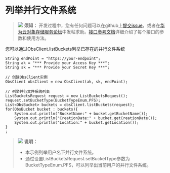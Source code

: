# 列举并行文件系统<a name="obs_21_0502"></a>

>![](public_sys-resources/icon-notice.gif) **须知：** 
>开发过程中，您有任何问题可以在github上[提交issue](https://github.com/huaweicloud/huaweicloud-sdk-java-obs/issues)，或者在[华为云对象存储服务论坛](https://bbs.huaweicloud.com/forum/forum-620-1.html)中发帖求助。[接口参考文档](https://obssdk.obs.cn-north-1.myhuaweicloud.com/apidoc/cn/java/index.html)详细介绍了每个接口的参数和使用方法。

您可以通过ObsClient.listBuckets列举已存在的并行文件系统

```
String endPoint = "https://your-endpoint";
String ak = "*** Provide your Access Key ***";
String sk = "*** Provide your Secret Key ***";

// 创建ObsClient实例
ObsClient obsClient = new ObsClient(ak, sk, endPoint);

// 列举并行文件系统列表
ListBucketsRequest request = new ListBucketsRequest();
request.setBucketType(BucketTypeEnum.PFS);
List<ObsBucket> buckets = obsClient.listBuckets(request);
for(ObsBucket bucket : buckets){
    System.out.println("BucketName:" + bucket.getBucketName());
    System.out.println("CreationDate:" + bucket.getCreationDate());
    System.out.println("Location:" + bucket.getLocation());
}
;
```

>![](public_sys-resources/icon-note.gif) **说明：** 
>-   本示例列举用户名下并行文件系统。
>-   通过设置ListBucketsRequest.setBucketType参数为BucketTypeEnum.PFS，可以列举出当前用户的并行文件系统。

